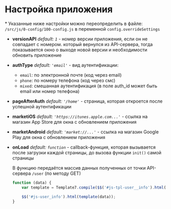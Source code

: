 # Настройка приложения
\* Указанные ниже настройки можно переопределить в файле: `/src/js/0-config/100-config.js` в переменной `config.overrideSettings`
- **versionAPI** *default: `1`* - номер версии приложения, если он не совпадает с номером. который вернулся из API-сервера, тогда показывается окно о выходе новой версии и необходимости обновить приложение
- **authType** *default: `'email'`* - вид аутентификации:
  - `email`: по электронной почте (код через email)
  - `phone`: по номеру телефона (код через смс)
  - `mixed`: смешанная аутентификация (в поле auth_id может быть email или номер телефона)
- **pageAfterAuth** *default: `'/home'`* - страница, которая откроется после успешной аутентификации
- **marketiOS** *default: `'https://itunes.apple.com...'`* - ссылка на магазин App Store для окна с обновлением приложения
- **marketAndroid** *default: `'market://...'`* - ссылка на магазин Google Play для окна с обновлением приложения
- **onLoad** *default: `function`* - callback-функция, которая вызывается после загрузки каждой страницы, до вызова функции `init()` самой страницы

  В функцию передаётся массив данных полученных от точки API-сервера `/user` (по методу GET)
  ```javascript
  function (data) {
      var template = Template7.compile($$('#js-tpl-user__info').html());

      $$('#js-user_info').html(template(data));
  }
  ```
